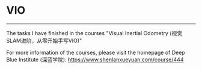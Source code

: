 # VIO
---
The tasks I have finished in the courses "Visual Inertial Odometry (视觉SLAM进阶，从零开始手写VIO)" 

For more information of the courses, please visit the homepage of Deep Blue Institute (深蓝学院): https://www.shenlanxueyuan.com/course/444
